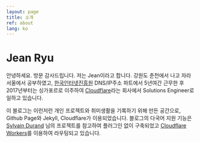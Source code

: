 ```yaml
---
layout: page
title: 소개
ref: about
lang: ko
---
```


# Jean Ryu

안녕하세요. 방문 감사드립니다. 저는 Jean이라고 합니다.
강원도 춘천에서 나고 자라 서울에서 공부하였고, [한국인터넷진흥원][krnic] DNS/IP주소 파트에서 5년여간 근무한 후 2017년부터는 싱가포르로 이주하여 [Cloudflare][cloudflare]라는 회사에서 Solutions Engineer로 일하고 있습니다.

이 블로그는 이런저런 개인 프로젝트와 취미생활을 기록하기 위해 만든 공간으로, Github Page와 Jekyll, Cloudflare가 이용되었습니다. 블로그의 다국어 지원 기능은 [Sylvain Durand][jekyll-multilingual] 님의 프로젝트를 참고하여 플러그인 없이 구축되었고 [Cloudflare Workers][cf-workers]를 이용하여 라우팅되고 있습니다.

[krnic]: https://krnic.or.kr/
[cloudflare]: https://www.cloudflare.com/ko-kr/
[cf-network]: https://www.cloudflare.com/network
[jekyll-multilingual]: https://www.sylvaindurand.org/making-jekyll-multilingual/
[cf-workers]: /cloudflare/workers/2020/04/20/country-redirect-ko.html